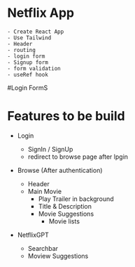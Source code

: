 # Netflix App
    - Create React App
    - Use Tailwind
    - Header
    - routing
    - login form
    - Signup form
    - form validation
    - useRef hook


#Login FormS

# Features to be build

- Login
    - SignIn / SignUp
    - redirect to browse page after lpgin

- Browse (After authentication)
    - Header
    - Main Movie
        - Play Trailer in background
        - Title & Description
        - Movie Suggestions
            - Movie lists


- NetflixGPT
    - Searchbar
    - Moview Suggestions